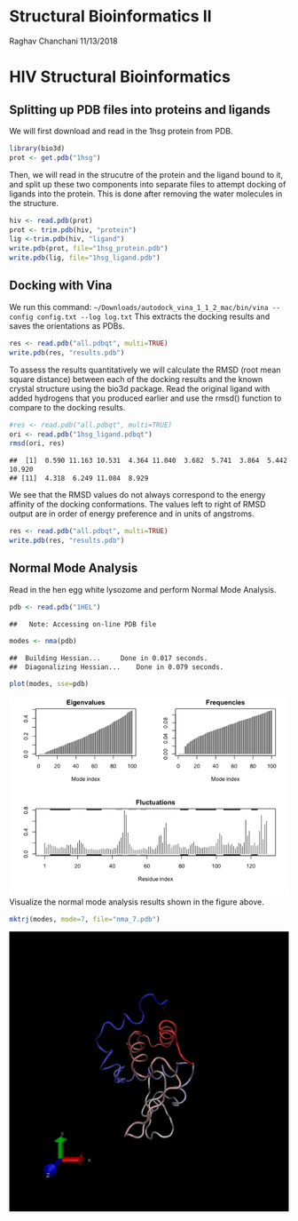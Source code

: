Structural Bioinformatics II
================
Raghav Chanchani
11/13/2018

HIV Structural Bioinformatics
=============================

Splitting up PDB files into proteins and ligands
------------------------------------------------

We will first download and read in the 1hsg protein from PDB.

``` r
library(bio3d)
prot <- get.pdb("1hsg")
```

Then, we will read in the strucutre of the protein and the ligand bound to it, and split up these two components into separate files to attempt docking of ligands into the protein. This is done after removing the water molecules in the structure.

``` r
hiv <- read.pdb(prot)
prot <- trim.pdb(hiv, "protein")
lig <-trim.pdb(hiv, "ligand")
write.pdb(prot, file="1hsg_protein.pdb")
write.pdb(lig, file="1hsg_ligand.pdb")
```

Docking with Vina
-----------------

We run this command: `~/Downloads/autodock_vina_1_1_2_mac/bin/vina --config config.txt --log log.txt` This extracts the docking results and saves the orientations as PDBs.

``` r
res <- read.pdb("all.pdbqt", multi=TRUE)
write.pdb(res, "results.pdb")
```

To assess the results quantitatively we will calculate the RMSD (root mean square distance) between each of the docking results and the known crystal structure using the bio3d package. Read the original ligand with added hydrogens that you produced earlier and use the rmsd() function to compare to the docking results.

``` r
#res <- read.pdb("all.pdbqt", multi=TRUE)
ori <- read.pdb("1hsg_ligand.pdbqt")
rmsd(ori, res)
```

    ##  [1]  0.590 11.163 10.531  4.364 11.040  3.682  5.741  3.864  5.442 10.920
    ## [11]  4.318  6.249 11.084  8.929

We see that the RMSD values do not always correspond to the energy affinity of the docking conformations. The values left to right of RMSD output are in order of energy preference and in units of angstroms.

``` r
res <- read.pdb("all.pdbqt", multi=TRUE)
write.pdb(res, "results.pdb")
```

Normal Mode Analysis
--------------------

Read in the hen egg white lysozome and perform Normal Mode Analysis.

``` r
pdb <- read.pdb("1HEL")
```

    ##   Note: Accessing on-line PDB file

``` r
modes <- nma(pdb)
```

    ##  Building Hessian...     Done in 0.017 seconds.
    ##  Diagonalizing Hessian...    Done in 0.079 seconds.

``` r
plot(modes, sse=pdb)
```

![](class13_files/figure-markdown_github/unnamed-chunk-5-1.png) Visualize the normal mode analysis results shown in the figure above.

``` r
mktrj(modes, mode=7, file="nma_7.pdb")
```

![](proteinConf.gif)
